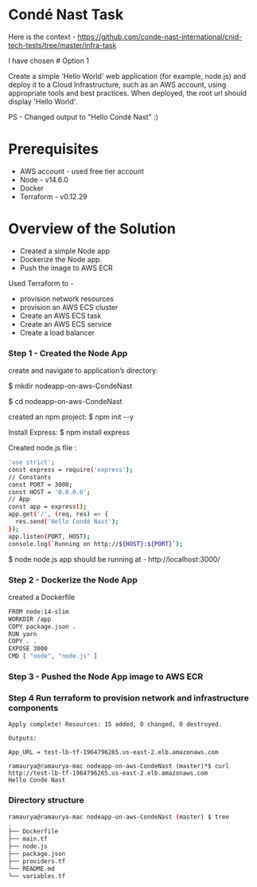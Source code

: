 # Condé Nast Task

Here is the context - https://github.com/conde-nast-international/cnid-tech-tests/tree/master/infra-task

I have chosen # Option 1

Create a simple 'Hello World' web application (for example, node.js) and deploy it to a Cloud Infrastructure, such as an AWS account, using appropriate tools and best practices. When deployed, the root url should display 'Hello World'.

PS - Changed output to "Hello Condé Nast" :) 

# Prerequisites
* AWS account - used free tier account
* Node - v14.6.0
* Docker 
* Terraform  -  v0.12.29

# Overview of the Solution

* Created a simple Node app
* Dockerize the Node app.
* Push the image to AWS ECR 

Used Terraform to - 
* provision network resources
* provision an AWS ECS cluster
* Create an AWS ECS task
* Create an AWS ECS service
* Create a load balancer

### Step 1 - Created the Node App
create and navigate to application’s directory:

$ mkdir nodeapp-on-aws-CondeNast


$ cd nodeapp-on-aws-CondeNast


created an npm project:
$ npm init --y

Install Express:
$ npm install express

Created node.js file :

```sh 
'use strict';
const express = require('express');
// Constants
const PORT = 3000;
const HOST = '0.0.0.0';
// App
const app = express();
app.get('/', (req, res) => {
  res.send('Hello Condé Nast');
});
app.listen(PORT, HOST);
console.log(`Running on http://${HOST}:${PORT}`);
```

$ node node.js
app should be running at - http://localhost:3000/

### Step 2 - Dockerize the Node App
created a Dockerfile

```sh
FROM node:14-slim
WORKDIR /app
COPY package.json .
RUN yarn
COPY . .
EXPOSE 3000
CMD [ "node", "node.js" ]
```

### Step 3 - Pushed the Node App image to AWS ECR

### Step 4 Run terraform to provision network and infrastructure components 
```
Apply complete! Resources: 15 added, 0 changed, 0 destroyed.

Outputs:

App_URL = test-lb-tf-1964796265.us-east-2.elb.amazonaws.com  

ramaurya@ramaurya-mac nodeapp-on-aws-CondeNast (master)*$ curl http://test-lb-tf-1964796265.us-east-2.elb.amazonaws.com
Hello Condé Nast
```

### Directory structure 

```sh
ramaurya@ramaurya-mac nodeapp-on-aws-CondeNast (master) $ tree
.
├── Dockerfile
├── main.tf
├── node.js
├── package.json
├── providers.tf
└── README.md
└── variables.tf
```

